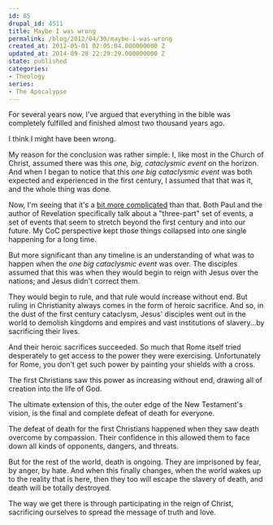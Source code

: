 ```yaml
---
id: 85
drupal_id: 4511
title: Maybe I was wrong
permalink: /blog/2012/04/30/maybe-i-was-wrong
created_at: 2012-05-01 02:05:04.000000000 Z
updated_at: 2014-09-28 22:29:29.000000000 Z
state: published
categories:
- Theology
series:
- The Apocalypse
---
```

For several years now, I've argued that everything in the bible was completely fulfilled and finished almost two thousand years ago.

I think I might have been wrong.

My reason for the conclusion was rather simple: I, like most in the Church of Christ, assumed there was this *one, big, cataclysmic event* on the horizon. And when I began to notice that this *one big cataclysmic event* was both expected and experienced in the first century, I assumed that that was it, and the whole thing was done.

Now, I'm seeing that it's a [bit more complicated](http://micahredding.com/blog/2012/04/16/his-enemies-beneath-his-feet) than that. Both Paul and the author of Revelation specifically talk about a "three-part" set of events, a set of events that seem to stretch beyond the first century and into our future. My CoC perspective kept those things collapsed into one single happening for a long time.

But more significant than any timeline is an understanding of what was to happen when the *one big cataclysmic event* was over. The disciples assumed that this was when they would begin to reign with Jesus over the nations; and Jesus didn't correct them. 

They would begin to rule, and that rule would increase without end. But ruling in Christianity always comes in the form of heroic sacrifice. And so, in the dust of the first century cataclysm, Jesus' disciples went out in the world to demolish kingdoms and empires and vast institutions of slavery…by sacrificing their lives.

And their heroic sacrifices succeeded. So much that Rome itself tried desperately to get access to the power they were exercising. Unfortunately for Rome, you don't get such power by painting your shields with a cross.

The first Christians saw this power as increasing without end, drawing all of creation into the life of God.

The ultimate extension of this, the outer edge of the New Testament's vision, is the final and complete defeat of death for everyone.

The defeat of death for the first Christians happened when they saw death overcome by compassion. Their confidence in this allowed them to face down all kinds of opponents, dangers, and threats.

But for the rest of the world, death is ongoing. They are imprisoned by fear, by anger, by hate. And when this finally changes, when the world wakes up to the reality that is here, then they too will escape the slavery of death, and death will be totally destroyed.

The way we get there is through participating in the reign of Christ, sacrificing ourselves to spread the message of truth and love.
